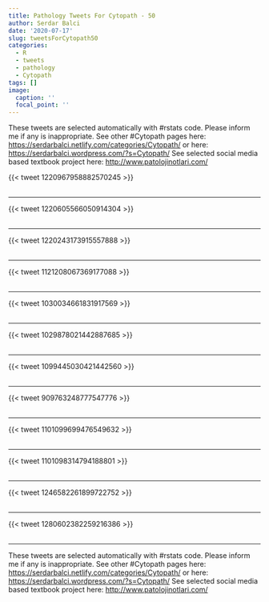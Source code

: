 ```yaml
---
title: Pathology Tweets For Cytopath - 50
author: Serdar Balci
date: '2020-07-17'
slug: tweetsForCytopath50
categories:
  - R
  - tweets
  - pathology
  - Cytopath
tags: []
image:
  caption: ''
  focal_point: ''
---
```



These tweets are selected automatically with #rstats code. Please inform me if any is inappropriate.
See other #Cytopath pages here: https://serdarbalci.netlify.com/categories/Cytopath/  or here: https://serdarbalci.wordpress.com/?s=Cytopath/ 
See selected social media based textbook project here: http://www.patolojinotlari.com/

{{< tweet 1220967958882570245 >}}
<br>
<br>
<hr>
{{< tweet 1220605566050914304 >}}
<br>
<br>
<hr>
{{< tweet 1220243173915557888 >}}
<br>
<br>
<hr>
{{< tweet 1121208067369177088 >}}
<br>
<br>
<hr>
{{< tweet 1030034661831917569 >}}
<br>
<br>
<hr>
{{< tweet 1029878021442887685 >}}
<br>
<br>
<hr>
{{< tweet 1099445030421442560 >}}
<br>
<br>
<hr>
{{< tweet 909763248777547776 >}}
<br>
<br>
<hr>
{{< tweet 1101099699476549632 >}}
<br>
<br>
<hr>
{{< tweet 1101098314794188801 >}}
<br>
<br>
<hr>
{{< tweet 1246582261899722752 >}}
<br>
<br>
<hr>
{{< tweet 1280602382259216386 >}}
<br>
<br>
<hr>


These tweets are selected automatically with #rstats code. Please inform me if any is inappropriate.
See other #Cytopath pages here: https://serdarbalci.netlify.com/categories/Cytopath/  or here: https://serdarbalci.wordpress.com/?s=Cytopath/ 
See selected social media based textbook project here: http://www.patolojinotlari.com/
